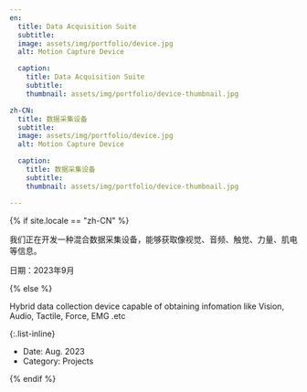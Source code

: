 ```yaml
---
en:
  title: Data Acquisition Suite
  subtitle:
  image: assets/img/portfolio/device.jpg
  alt: Motion Capture Device

  caption:
    title: Data Acquisition Suite
    subtitle:
    thumbnail: assets/img/portfolio/device-thumbnail.jpg

zh-CN:
  title: 数据采集设备
  subtitle:
  image: assets/img/portfolio/device.jpg
  alt: Motion Capture Device

  caption:
    title: 数据采集设备
    subtitle:
    thumbnail: assets/img/portfolio/device-thumbnail.jpg

---
```


{% if site.locale == "zh-CN" %}

我们正在开发一种混合数据采集设备，能够获取像视觉、音频、触觉、力量、肌电等信息。

日期：2023年9月

{% else %}

Hybrid data collection device capable of obtaining infomation like Vision, Audio, Tactile, Force, EMG .etc

{:.list-inline}
- Date: Aug. 2023
- Category: Projects

{% endif %}
